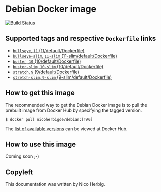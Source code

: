 # Debian Docker image

[![Build Status](https://github.com/nicoherbigio/docker-debian/actions/workflows/build-docker-images.yml/badge.svg)](https://github.com/nicoherbigio/docker-debian/actions/workflows/build-docker-images.yml)

## Supported tags and respective `Dockerfile` links

 * [`bullseye`, `11` (11/default/Dockerfile)](https://github.com/nicoherbigio/docker-debian/blob/main/11/default/Dockerfile)
 * [`bullseye-slim`, `11-slim` (11-slim/default/Dockerfile)](https://github.com/nicoherbigio/docker-debian/blob/main/11-slim/default/Dockerfile)
 * [`buster`, `10` (10/default/Dockerfile)](https://github.com/nicoherbigio/docker-debian/blob/main/10/default/Dockerfile)
 * [`buster-slim`, `10-slim` (10/default/Dockerfile)](https://github.com/nicoherbigio/docker-debian/blob/main/10/default/Dockerfile)
 * [`stretch`, `9` (9/default/Dockerfile)](https://github.com/nicoherbigio/docker-debian/blob/main/9/default/Dockerfile)
 * [`stretch-slim`, `9-slim` (9-slim/default/Dockerfile)](https://github.com/nicoherbigio/docker-debian/blob/main/9-slim/default/Dockerfile)

## How to get this image

The recommended way to get the Debian Docker image is to pull the prebuilt image from Docker Hub by specifying the tagged version.

```console
$ docker pull nicoherbigde/debian:[TAG]
```

The [list of available versions](https://hub.docker.com/r/nicoherbigde/debian/tags) can be viewed at Docker Hub.

## How to use this image

Coming soon ;-)

## Copyleft

This documentation was written by Nico Herbig.
